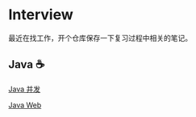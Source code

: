 # Interview
最近在找工作，开个仓库保存一下复习过程中相关的笔记。



## Java :coffee:

[Java 并发](/notes/Java%20并发.md)

[Java Web](/notes/Java%20Web.md)